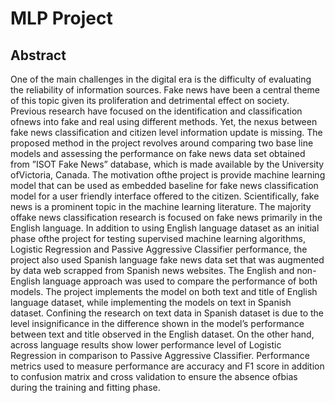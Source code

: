 # MLP Project
## Abstract

One of the main challenges in the digital era is the difficulty of evaluating the reliability of information sources. Fake news have been a central theme of this topic given its proliferation and detrimental effect on society. Previous research have focused on the identification and classification ofnews into fake and real using different methods. Yet, the nexus between fake news classification and citizen level information update is missing. The proposed method in the project revolves around comparing two base line models and assessing the performance on fake news data set obtained from ”ISOT Fake News” database, which is made available by the University ofVictoria, Canada. The motivation ofthe project is provide machine learning model that can be used as embedded baseline for fake news classification model for a user friendly interface offered to the citizen. Scientifically, fake news is a prominent topic in the machine learning literature. The majority offake news classification research is focused on fake news primarily in the English language. In addition to using English language dataset as an initial phase ofthe project for testing supervised machine learning algorithms, Logistic Regression and Passive Aggressive Classifier performance, the project also used Spanish language fake news data set that was augmented by data web scrapped from Spanish news websites. The English and non-English language approach was used to compare the performance of both models. The project implements the model on both text and title of English language dataset, while implementing the models on text in Spanish dataset. Confining the research on text data in Spanish dataset is due to the level insignificance in the difference shown in the model’s performance between text and title observed in the English dataset. On the other hand, across language results show lower performance level of Logistic Regression in comparison to Passive Aggressive Classifier. Performance metrics used to measure performance are accuracy and F1 score in addition to confusion matrix and cross validation to ensure the absence ofbias during the training and
fitting phase. 
